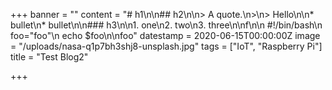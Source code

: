 +++
banner = ""
content = "# h1\n\n## h2\n\n> A quote.\n>\n> Hello\n\n* bullet\n* bullet\n\n### h3\n\n1. one\n2. two\n3. three\n\nf\n\n    #!/bin/bash\n    foo=\"foo\"\n    echo $foo\n\nfoo"
datestamp = 2020-06-15T00:00:00Z
image = "/uploads/nasa-q1p7bh3shj8-unsplash.jpg"
tags = ["IoT", "Raspberry Pi"]
title = "Test Blog2"

+++
